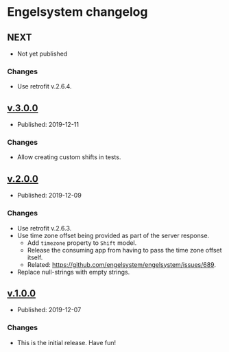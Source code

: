 # Engelsystem changelog

## NEXT

* Not yet published

### Changes

* Use retrofit v.2.6.4.


## [v.3.0.0](https://github.com/johnjohndoe/engelsystem/releases/tag/v.3.0.0)

* Published: 2019-12-11

### Changes

* Allow creating custom shifts in tests.


## [v.2.0.0](https://github.com/johnjohndoe/engelsystem/releases/tag/v.2.0.0)

* Published: 2019-12-09

### Changes

* Use retrofit v.2.6.3.
* Use time zone offset being provided as part of the server response.
  * Add `timezone` property to `Shift` model.
  * Release the consuming app from having to pass the time zone offset itself.
  * Related: https://github.com/engelsystem/engelsystem/issues/689.
* Replace null-strings with empty strings.


## [v.1.0.0](https://github.com/johnjohndoe/engelsystem/releases/tag/v.1.0.0)

* Published: 2019-12-07

### Changes

* This is the initial release. Have fun!
